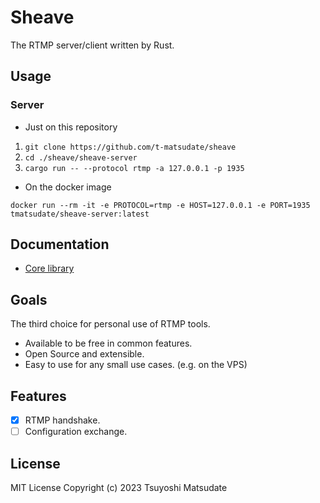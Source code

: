 # Sheave

The RTMP server/client written by Rust.

## Usage

### Server

* Just on this repository

1. `git clone https://github.com/t-matsudate/sheave`
2. `cd ./sheave/sheave-server`
3. `cargo run -- --protocol rtmp -a 127.0.0.1 -p 1935`

* On the docker image

`docker run --rm -it -e PROTOCOL=rtmp -e HOST=127.0.0.1 -e PORT=1935 tmatsudate/sheave-server:latest`

## Documentation

* [Core library](https://t-matsudate.github.io/sheave/sheave_core)

## Goals

The third choice for personal use of RTMP tools.

* Available to be free in common features.
* Open Source and extensible.
* Easy to use for any small use cases. (e.g. on the VPS)

## Features

- [x] RTMP handshake.
- [ ] Configuration exchange.

## License

MIT License
Copyright (c) 2023 Tsuyoshi Matsudate
